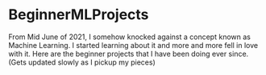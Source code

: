 # BeginnerMLProjects
From Mid June of 2021, I somehow knocked against a concept known as Machine Learning. I started learning about it and more and more fell in love with it. Here are the beginner projects that I have been doing ever since. (Gets updated slowly as I pickup my pieces)
